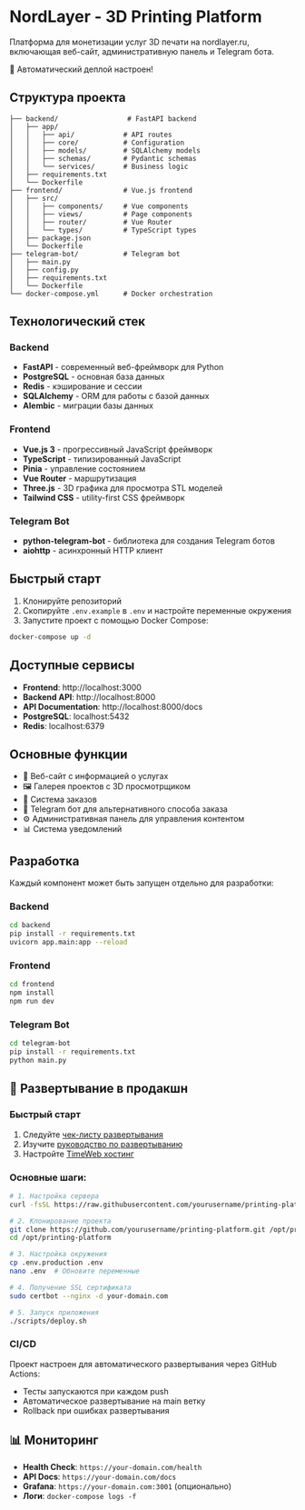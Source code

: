 # NordLayer - 3D Printing Platform

Платформа для монетизации услуг 3D печати на nordlayer.ru, включающая веб-сайт, административную панель и Telegram бота.

🚀 Автоматический деплой настроен!

## Структура проекта

```
├── backend/                 # FastAPI backend
│   ├── app/
│   │   ├── api/            # API routes
│   │   ├── core/           # Configuration
│   │   ├── models/         # SQLAlchemy models
│   │   ├── schemas/        # Pydantic schemas
│   │   └── services/       # Business logic
│   ├── requirements.txt
│   └── Dockerfile
├── frontend/               # Vue.js frontend
│   ├── src/
│   │   ├── components/     # Vue components
│   │   ├── views/          # Page components
│   │   ├── router/         # Vue Router
│   │   └── types/          # TypeScript types
│   ├── package.json
│   └── Dockerfile
├── telegram-bot/           # Telegram bot
│   ├── main.py
│   ├── config.py
│   ├── requirements.txt
│   └── Dockerfile
└── docker-compose.yml      # Docker orchestration
```

## Технологический стек

### Backend
- **FastAPI** - современный веб-фреймворк для Python
- **PostgreSQL** - основная база данных
- **Redis** - кэширование и сессии
- **SQLAlchemy** - ORM для работы с базой данных
- **Alembic** - миграции базы данных

### Frontend
- **Vue.js 3** - прогрессивный JavaScript фреймворк
- **TypeScript** - типизированный JavaScript
- **Pinia** - управление состоянием
- **Vue Router** - маршрутизация
- **Three.js** - 3D графика для просмотра STL моделей
- **Tailwind CSS** - utility-first CSS фреймворк

### Telegram Bot
- **python-telegram-bot** - библиотека для создания Telegram ботов
- **aiohttp** - асинхронный HTTP клиент

## Быстрый старт

1. Клонируйте репозиторий
2. Скопируйте `.env.example` в `.env` и настройте переменные окружения
3. Запустите проект с помощью Docker Compose:

```bash
docker-compose up -d
```

## Доступные сервисы

- **Frontend**: http://localhost:3000
- **Backend API**: http://localhost:8000
- **API Documentation**: http://localhost:8000/docs
- **PostgreSQL**: localhost:5432
- **Redis**: localhost:6379

## Основные функции

- 📱 Веб-сайт с информацией о услугах
- 🖼️ Галерея проектов с 3D просмотрщиком
- 📝 Система заказов
- 🤖 Telegram бот для альтернативного способа заказа
- ⚙️ Административная панель для управления контентом
- 📊 Система уведомлений

## Разработка

Каждый компонент может быть запущен отдельно для разработки:

### Backend
```bash
cd backend
pip install -r requirements.txt
uvicorn app.main:app --reload
```

### Frontend
```bash
cd frontend
npm install
npm run dev
```

### Telegram Bot
```bash
cd telegram-bot
pip install -r requirements.txt
python main.py
```

## 🚀 Развертывание в продакшн

### Быстрый старт
1. Следуйте [чек-листу развертывания](DEPLOYMENT_CHECKLIST.md)
2. Изучите [руководство по развертыванию](docs/DEPLOYMENT_GUIDE.md)
3. Настройте [TimeWeb хостинг](docs/TIMEWEB_SETUP.md)

### Основные шаги:
```bash
# 1. Настройка сервера
curl -fsSL https://raw.githubusercontent.com/yourusername/printing-platform/main/scripts/setup-server.sh | bash

# 2. Клонирование проекта
git clone https://github.com/yourusername/printing-platform.git /opt/printing-platform
cd /opt/printing-platform

# 3. Настройка окружения
cp .env.production .env
nano .env  # Обновите переменные

# 4. Получение SSL сертификата
sudo certbot --nginx -d your-domain.com

# 5. Запуск приложения
./scripts/deploy.sh
```

### CI/CD
Проект настроен для автоматического развертывания через GitHub Actions:
- Тесты запускаются при каждом push
- Автоматическое развертывание на main ветку
- Rollback при ошибках развертывания

## 📊 Мониторинг

- **Health Check**: `https://your-domain.com/health`
- **API Docs**: `https://your-domain.com/docs`
- **Grafana**: `https://your-domain.com:3001` (опционально)
- **Логи**: `docker-compose logs -f`